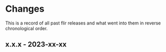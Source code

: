 # Changes

This is a record of all past flir releases and what went into
them in reverse chronological order.


## x.x.x - 2023-xx-xx
